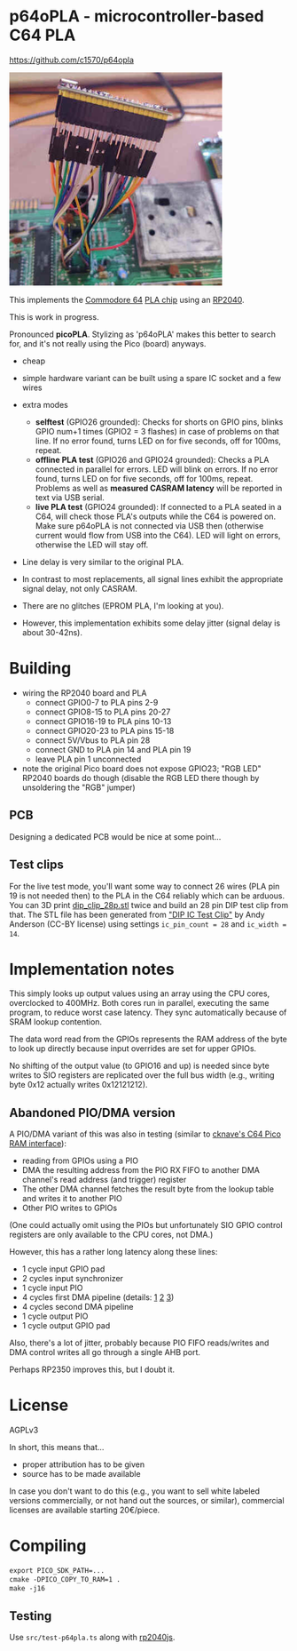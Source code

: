 # p64oPLA - microcontroller-based C64 PLA
https://github.com/c1570/p64opla

![p64oPLA prototype](/images/p64oPLA.jpg)

This implements the [Commodore 64](https://en.wikipedia.org/wiki/Commodore_64) [PLA chip](https://www.c64-wiki.com/wiki/PLA_(C64_chip)) using an [RP2040](https://en.wikipedia.org/wiki/RP2040).

This is work in progress.

Pronounced **picoPLA**. Stylizing as 'p64oPLA' makes this better to search for, and it's not really using the Pico (board) anyways.

* cheap
* simple hardware variant can be built using a spare IC socket and a few wires
* extra modes
  * **selftest** (GPIO26 grounded): Checks for shorts on GPIO pins, blinks GPIO num+1 times (GPIO2 = 3 flashes) in case of problems on that line. If no error found, turns LED on for five seconds, off for 100ms, repeat.
  * **offline PLA test** (GPIO26 and GPIO24 grounded): Checks a PLA connected in parallel for errors. LED will blink on errors. If no error found, turns LED on for five seconds, off for 100ms, repeat. Problems as well as **measured CASRAM latency** will be reported in text via USB serial.
  * **live PLA test** (GPIO24 grounded): If connected to a PLA seated in a C64, will check those PLA's outputs while the C64 is powered on. Make sure p64oPLA is not connected via USB then (otherwise current would flow from USB into the C64). LED will light on errors, otherwise the LED will stay off.

* Line delay is very similar to the original PLA.
* In contrast to most replacements, all signal lines exhibit the appropriate signal delay, not only CASRAM.
* There are no glitches (EPROM PLA, I'm looking at you).
* However, this implementation exhibits some delay jitter (signal delay is about 30-42ns).

# Building

* wiring the RP2040 board and PLA
  * connect GPIO0-7 to PLA pins 2-9
  * connect GPIO8-15 to PLA pins 20-27
  * connect GPIO16-19 to PLA pins 10-13
  * connect GPIO20-23 to PLA pins 15-18
  * connect 5V/Vbus to PLA pin 28
  * connect GND to PLA pin 14 and PLA pin 19
  * leave PLA pin 1 unconnected
* note the original Pico board does not expose GPIO23; "RGB LED" RP2040 boards do though (disable the RGB LED there though by unsoldering the "RGB" jumper)

## PCB

Designing a dedicated PCB would be nice at some point...

## Test clips

For the live test mode, you'll want some way to connect 26 wires (PLA pin 19 is not needed then) to the PLA in the C64 reliably which can be arduous.
You can 3D print [dip_clip_28p.stl](/hardware/dip_clip_28p.stl) twice and build an 28 pin DIP test clip from that.
The STL file has been generated from ["DIP IC Test Clip"](https://www.thingiverse.com/thing:4690158/) by Andy Anderson (CC-BY license) using settings `ic_pin_count = 28` and `ic_width = 14`.

# Implementation notes
This simply looks up output values using an array using the CPU cores, overclocked to 400MHz.
Both cores run in parallel, executing the same program, to reduce worst case latency.
They sync automatically because of SRAM lookup contention.

The data word read from the GPIOs represents the RAM address of the byte to look up directly because input overrides are set for upper GPIOs.

No shifting of the output value (to GPIO16 and up) is needed since byte writes to SIO registers are replicated over the full bus width (e.g., writing byte 0x12 actually writes 0x12121212).

## Abandoned PIO/DMA version
A PIO/DMA variant of this was also in testing (similar to [cknave's C64 Pico RAM interface](https://github.com/cknave/c64-pico-ram-interface)):

* reading from GPIOs using a PIO
* DMA the resulting address from the PIO RX FIFO to another DMA channel's read address (and trigger) register
* The other DMA channel fetches the result byte from the lookup table and writes it to another PIO
* Other PIO writes to GPIOs

(One could actually omit using the PIOs but unfortunately SIO GPIO control registers are only available to the CPU cores, not DMA.)

However, this has a rather long latency along these lines:
* 1 cycle input GPIO pad
* 2 cycles input synchronizer
* 1 cycle input PIO
* 4 cycles first DMA pipeline (details: [1](https://forums.raspberrypi.com/viewtopic.php?p=1915671#p1915671) [2](https://forums.raspberrypi.com/viewtopic.php?p=2196725#p2196725) [3](https://forums.raspberrypi.com/viewtopic.php?p=2247708#p2247708))
* 4 cycles second DMA pipeline
* 1 cycle output PIO
* 1 cycle output GPIO pad

Also, there's a lot of jitter, probably because PIO FIFO reads/writes and DMA control writes all go through a single AHB port.

Perhaps RP2350 improves this, but I doubt it.

# License
AGPLv3

In short, this means that...
* proper attribution has to be given
* source has to be made available

In case you don't want to do this (e.g., you want to sell white labeled versions commercially, or not hand out the sources, or similar), commercial licenses are available starting 20€/piece.

# Compiling
```
export PICO_SDK_PATH=...
cmake -DPICO_COPY_TO_RAM=1 .
make -j16
```

## Testing
Use `src/test-p64pla.ts` along with [rp2040js](https://github.com/c1570/rp2040js).
